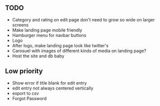 ## TODO ##
- Category and rating on edit page don't need to grow so wide on larger screens
- Make landing page mobile friendly
- Hamburger menu for navbar buttons
- Logo
- After logo, make landing page look like twitter's
- Carosuel with images of different kinds of media on landing page?
- Host the site and db baby

## Low priority ##
- Show error if title blank for edit entry
-  edit entry not always centered vertically
- export to csv
- Forgot Password